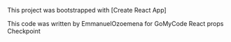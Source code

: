 This project was bootstrapped with [Create React App]

This code was written by EmmanuelOzoemena for GoMyCode React props Checkpoint
